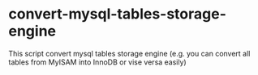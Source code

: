 # convert-mysql-tables-storage-engine
This script convert mysql tables storage engine (e.g. you can convert all tables from MyISAM into InnoDB or vise versa easily)
